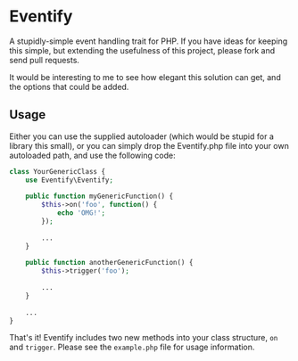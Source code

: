 # Eventify

A stupidly-simple event handling trait for PHP.  If you have ideas for keeping this simple, but extending the usefulness of this project, please fork and send pull requests.

It would be interesting to me to see how elegant this solution can get, and the options that could be added.

## Usage

Either you can use the supplied autoloader (which would be stupid for a library this small), or you can simply drop the Eventify.php file into your own autoloaded path, and use the following code:

```php
class YourGenericClass {
	use Eventify\Eventify;
	
	public function myGenericFunction() {
		$this->on('foo', function() {
			echo 'OMG!';
		});
		
		...
	}
	
	public function anotherGenericFunction() {
		$this->trigger('foo');
		
		...
	}
    
	...
}
```

That's it!  Eventify includes two new methods into your class structure, `on` and `trigger`.  Please see the `example.php` file for usage information.
